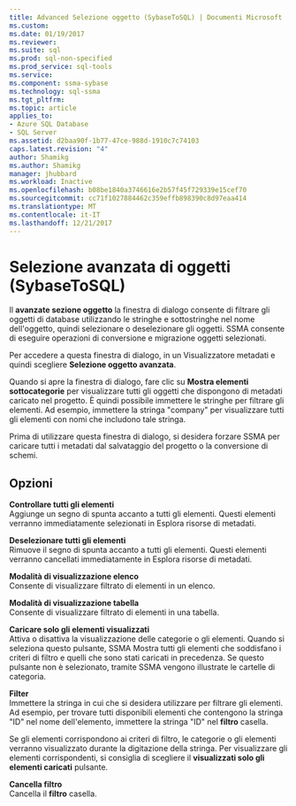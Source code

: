 ```yaml
---
title: Advanced Selezione oggetto (SybaseToSQL) | Documenti Microsoft
ms.custom: 
ms.date: 01/19/2017
ms.reviewer: 
ms.suite: sql
ms.prod: sql-non-specified
ms.prod_service: sql-tools
ms.service: 
ms.component: ssma-sybase
ms.technology: sql-ssma
ms.tgt_pltfrm: 
ms.topic: article
applies_to:
- Azure SQL Database
- SQL Server
ms.assetid: d2baa90f-1b77-47ce-988d-1910c7c74103
caps.latest.revision: "4"
author: Shamikg
ms.author: Shamikg
manager: jhubbard
ms.workload: Inactive
ms.openlocfilehash: b08be1840a3746616e2b57f45f729339e15cef70
ms.sourcegitcommit: cc71f1027884462c359effb898390c8d97eaa414
ms.translationtype: MT
ms.contentlocale: it-IT
ms.lasthandoff: 12/21/2017
---
```

# <a name="advanced-object-selection-sybasetosql"></a>Selezione avanzata di oggetti (SybaseToSQL)
Il **avanzate sezione oggetto** la finestra di dialogo consente di filtrare gli oggetti di database utilizzando le stringhe e sottostringhe nel nome dell'oggetto, quindi selezionare o deselezionare gli oggetti. SSMA consente di eseguire operazioni di conversione e migrazione oggetti selezionati.  
  
Per accedere a questa finestra di dialogo, in un Visualizzatore metadati e quindi scegliere **Selezione oggetto avanzata**.  
  
Quando si apre la finestra di dialogo, fare clic su **Mostra elementi sottocategorie** per visualizzare tutti gli oggetti che dispongono di metadati caricato nel progetto. È quindi possibile immettere le stringhe per filtrare gli elementi. Ad esempio, immettere la stringa "company" per visualizzare tutti gli elementi con nomi che includono tale stringa.  
  
Prima di utilizzare questa finestra di dialogo, si desidera forzare SSMA per caricare tutti i metadati dal salvataggio del progetto o la conversione di schemi.  
  
## <a name="options"></a>Opzioni  
**Controllare tutti gli elementi**  
Aggiunge un segno di spunta accanto a tutti gli elementi. Questi elementi verranno immediatamente selezionati in Esplora risorse di metadati.  
  
**Deselezionare tutti gli elementi**  
Rimuove il segno di spunta accanto a tutti gli elementi. Questi elementi verranno cancellati immediatamente in Esplora risorse di metadati.  
  
**Modalità di visualizzazione elenco**  
Consente di visualizzare filtrato di elementi in un elenco.  
  
**Modalità di visualizzazione tabella**  
Consente di visualizzare filtrato di elementi in una tabella.  
  
**Caricare solo gli elementi visualizzati**  
Attiva o disattiva la visualizzazione delle categorie o gli elementi. Quando si seleziona questo pulsante, SSMA Mostra tutti gli elementi che soddisfano i criteri di filtro e quelli che sono stati caricati in precedenza. Se questo pulsante non è selezionato, tramite SSMA vengono illustrate le cartelle di categoria.  
  
**Filter**  
Immettere la stringa in cui che si desidera utilizzare per filtrare gli elementi. Ad esempio, per trovare tutti disponibili elementi che contengono la stringa "ID" nel nome dell'elemento, immettere la stringa "ID" nel **filtro** casella.  
  
Se gli elementi corrispondono ai criteri di filtro, le categorie o gli elementi verranno visualizzato durante la digitazione della stringa. Per visualizzare gli elementi corrispondenti, si consiglia di scegliere il **visualizzati solo gli elementi caricati** pulsante.  
  
**Cancella filtro**  
Cancella il **filtro** casella.  
  
